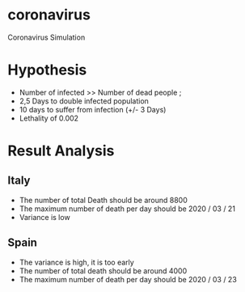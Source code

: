 # coronavirus
Coronavirus Simulation

# Hypothesis

* Number of infected >> Number of dead people ;
* 2,5 Days to double infected population
* 10 days to suffer from infection (+/- 3 Days)
* Lethality of 0.002


# Result Analysis

## Italy

* The number of total Death should be around 8800
* The maximum number of death per day should be 2020 / 03 / 21
* Variance is low

## Spain

* The variance is high, it is too early
* The number of total death should be around 4000
* The maximum number of death per day should be 2020 / 03 / 23
